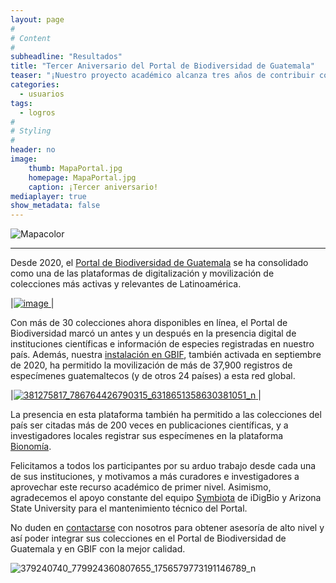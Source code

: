 ```yaml
---
layout: page
#
# Content
#
subheadline: "Resultados"
title: "Tercer Aniversario del Portal de Biodiversidad de Guatemala"
teaser: "¡Nuestro proyecto académico alcanza tres años de contribuir con las colecciones nacionales!"
categories:
  - usuarios
tags:
  - logros
#
# Styling
#
header: no
image:
    thumb: MapaPortal.jpg
    homepage: MapaPortal.jpg
    caption: ¡Tercer aniversario!
mediaplayer: true
show_metadata: false
---
```


![Mapacolor](https://github.com/biodiversidadgt/docs/assets/69399374/d5c03499-5ea7-4859-a8ce-d1ffdee92406)

---

Desde 2020, el [Portal de Biodiversidad de Guatemala](https://biodiversidad.gt) se ha consolidado como una de las plataformas de digitalización y movilización de colecciones más activas y relevantes de Latinoamérica.

|[![image](https://github.com/biodiversidadgt/docs/assets/69399374/21923b2c-1ea3-4d9d-9aee-d80006ff7a2e)
](https://biodiversidad.gt)|

Con más de 30 colecciones ahora disponibles en línea, el Portal de Biodiversidad marcó un antes y un después en la presencia digital de instituciones científicas e información de especies registradas en nuestro país. Además, nuestra [instalación en GBIF](https://tinyurl.com/portalgbif), también activada en septiembre de 2020, ha permitido la movilización de más de 37,900 registros de especímenes guatemaltecos (y de otros 24 países) a esta red global.

|[![381275817_786764426790315_6318651358630381051_n](https://github.com/biodiversidadgt/docs/assets/69399374/f3bf7858-7419-47ee-9725-0b2666b9a2b5)
](https://tinyurl.com/portalgbif)|

La presencia en esta plataforma también ha permitido a las colecciones del país ser citadas más de 200 veces en publicaciones científicas, y a investigadores locales registrar sus especímenes en la plataforma [Bionomía](https://es.bionomia.net/country/GT?page=2).

Felicitamos a todos los participantes por su arduo trabajo desde cada una de sus instituciones, y motivamos a más curadores e investigadores a aprovechar este recurso académico de primer nivel. Asimismo, agradecemos el apoyo constante del equipo [Symbiota](https://symbiota.org) de iDigBio y Arizona State University para el mantenimiento técnico del Portal.

No duden en [contactarse](https://biodiversidadgt.github.io/docs/contactos/) con nosotros para obtener asesoría de alto nivel y así poder integrar sus colecciones en el Portal de Biodiversidad de Guatemala y en GBIF con la mejor calidad.

![379240740_779924360807655_1756579773191146789_n](https://github.com/biodiversidadgt/docs/assets/69399374/6d7e7182-107e-44f9-a2af-a7b2f67d5497)
